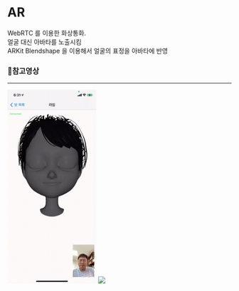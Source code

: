 # AR
  WebRTC 를 이용한 화상통화. \
  얼굴 대신 아바타를 노출시킴\
  ARKit Blendshape 을 이용해서 얼굴의 표정을 아바타에 반영

### 참고영상
-----
<img src="images/metaverse02.gif" width=200/>

<img src="images/metaverse01.gif" width=200/>
